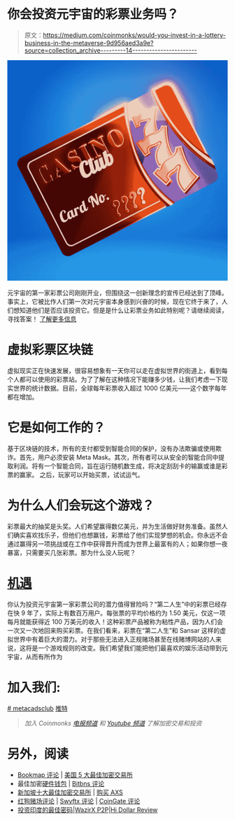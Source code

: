 # 你会投资元宇宙的彩票业务吗？

> 原文：<https://medium.com/coinmonks/would-you-invest-in-a-lottery-business-in-the-metaverse-9d956aed3a9e?source=collection_archive---------14----------------------->

![](img/6f7959cf8ab3d049b4099eb4bce8c01f.png)

元宇宙的第一家彩票公司刚刚开业，但围绕这一创新理念的宣传已经达到了顶峰。事实上，它被比作人们第一次对元宇宙本身感到兴奋的时候，现在它终于来了，人们想知道他们是否应该投资它。但是是什么让彩票业务如此特别呢？请继续阅读，寻找答案！
[了解更多信息](https://www.metacardsclub.com/med)

# 虚拟彩票区块链

虚拟现实正在快速发展，很容易想象有一天你可以走在虚拟世界的街道上，看到每个人都可以使用的彩票站。为了了解在这种情况下能赚多少钱，让我们考虑一下现实世界的统计数据。目前，全球每年彩票收入超过 1000 亿美元——这个数字每年都在增加。

# 它是如何工作的？

基于区块链的技术，所有的支付都受到智能合同的保护，没有办法欺骗或使用欺诈。首先，用户必须安装 Meta Mask。其次，所有者可以从安全的智能合同中提取利润。将有一个智能合同，旨在运行随机数生成，将决定刮刮卡的输赢或谁是彩票的赢家。
之后，玩家可以开始买票，试试运气。

# 为什么人们会玩这个游戏？

彩票最大的抽奖是头奖。人们希望赢得数亿美元，并为生活做好财务准备。虽然人们确实喜欢找乐子，但他们也想赢钱，彩票给了他们实现梦想的机会。你永远不会通过赢得另一项挑战或在工作中获得晋升而成为世界上最富有的人；如果你想一夜暴富，只需要买几张彩票。那为什么没人玩呢？

# [机遇](https://www.metacardsclub.com/med)

你认为投资元宇宙第一家彩票公司的潜力值得冒险吗？“第二人生”中的彩票已经存在快 9 年了，实际上有数百万用户。每张票的平均价格约为 1.50 美元，仅这一项每月就能获得近 100 万美元的收入！这种彩票产品被称为粘性产品，因为人们会一次又一次地回来购买彩票。在我们看来，彩票在“第二人生”和 Sansar 这样的虚拟世界中有着巨大的潜力。对于那些无法进入正规赌场甚至在线赌博网站的人来说，这将是一个游戏规则的改变。我们希望我们能把他们最喜欢的娱乐活动带到元宇宙，从而有所作为

# 加入我们:

[# metacadsclub](https://www.metacardsclub.com/med)
[推特](https://twitter.com/Metacardsclub)

> *加入 Coinmonks* [*电报频道*](https://t.me/coincodecap) *和* [*Youtube 频道*](https://www.youtube.com/c/coinmonks/videos) *了解加密交易和投资*

# 另外，阅读

*   [Bookmap 评论](https://coincodecap.com/bookmap-review-2021-best-trading-software) | [美国 5 大最佳加密交易所](https://coincodecap.com/crypto-exchange-usa)
*   最佳加密[硬件钱包](/coinmonks/hardware-wallets-dfa1211730c6) | [Bitbns 评论](/coinmonks/bitbns-review-38256a07e161)
*   [新加坡十大最佳加密交易所](https://coincodecap.com/crypto-exchange-in-singapore) | [购买 AXS](https://coincodecap.com/buy-axs-token)
*   [红狗赌场评论](https://coincodecap.com/red-dog-casino-review) | [Swyftx 评论](https://coincodecap.com/swyftx-review) | [CoinGate 评论](https://coincodecap.com/coingate-review)
*   [投资印度的最佳密码](https://coincodecap.com/best-crypto-to-invest-in-india-in-2021)|[WazirX P2P](https://coincodecap.com/wazirx-p2p)|[Hi Dollar Review](https://coincodecap.com/hi-dollar-review)